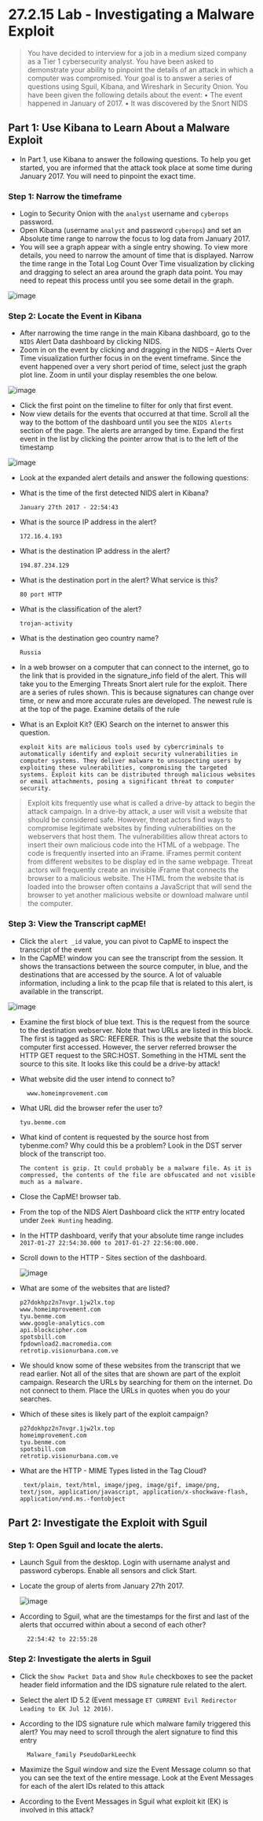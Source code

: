 # 27.2.15 Lab - Investigating a Malware Exploit

> You have decided to interview for a job in a medium sized company as a Tier 1 cybersecurity analyst. You 
have been asked to demonstrate your ability to pinpoint the details of an attack in which a computer was 
compromised. Your goal is to answer a series of questions using Sguil, Kibana, and Wireshark in Security 
Onion.
You have been given the following details about the event:
• The event happened in January of 2017.
• It was discovered by the Snort NIDS

## Part 1: Use Kibana to Learn About a Malware Exploit

* In Part 1, use Kibana to answer the following questions. To help you get started, you are informed that the attack took place at some time during January 2017. You will need to pinpoint the exact time.

### Step 1: Narrow the timeframe

* Login to Security Onion with the `analyst` username and `cyberops` password.
* Open Kibana (username `analyst` and password `cyberops`) and set an Absolute time range to narrow the focus to log data from January 2017.
* You will see a graph appear with a single entry showing. To view more details, you need to narrow the amount of time that is displayed. Narrow the time range in the Total Log Count Over Time visualization by clicking and dragging to select an area around the graph data point. You may need to repeat this process 
until you see some detail in the graph.

![image](https://github.com/tousif13/CISCO_CyberOps/assets/33444140/5ae7261c-87e2-4876-8b15-4f8e974a5ffc)

### Step 2: Locate the Event in Kibana

* After narrowing the time range in the main Kibana dashboard, go to the `NIDS` Alert Data dashboard by clicking NIDS.
* Zoom in on the event by clicking and dragging in the NIDS – Alerts Over Time visualization further focus in on the event timeframe. Since the event happened over a very short period of time, select just the graph plot line. Zoom in until your display resembles the one below.

![image](https://github.com/tousif13/CISCO_CyberOps/assets/33444140/d62db8ee-44ea-456e-8715-8656a2d98d12)

* Click the first point on the timeline to filter for only that first event.
* Now view details for the events that occurred at that time. Scroll all the way to the bottom of the dashboard until you see the `NIDS Alerts` section of the page. The alerts are arranged by time. Expand the first event in the list by clicking the pointer arrow that is to the left of the timestamp

![image](https://github.com/tousif13/CISCO_CyberOps/assets/33444140/c666e89d-db19-4e60-ab01-7db8768f2965)

* Look at the expanded alert details and answer the following questions:
* What is the time of the first detected NIDS alert in Kibana?

      January 27th 2017 - 22:54:43

* What is the source IP address in the alert?

      172.16.4.193

* What is the destination IP address in the alert?

      194.87.234.129
  
* What is the destination port in the alert? What service is this? 

      80 port HTTP

* What is the classification of the alert? 

      trojan-activity
  
* What is the destination geo country name?

      Russia

* In a web browser on a computer that can connect to the internet, go to the link that is provided in the signature_info field of the alert. This will take you to the Emerging Threats Snort alert rule for the exploit. There are a series of rules shown. This is because signatures can change over time, or new and more 
accurate rules are developed. The newest rule is at the top of the page. Examine details of the rule
* What is an Exploit Kit? (EK) Search on the internet to answer this question.

      exploit kits are malicious tools used by cybercriminals to automatically identify and exploit security vulnerabilities in computer systems. They deliver malware to unsuspecting users by exploiting these vulnerabilities, compromising the targeted systems. Exploit kits can be distributed through malicious websites or email attachments, posing a significant threat to computer security.

> Exploit kits frequently use what is called a drive-by attack to begin the attack campaign. In a drive-by 
attack, a user will visit a website that should be considered safe. However, threat actors find ways to 
compromise legitimate websites by finding vulnerabilities on the webservers that host them. The 
vulnerabilities allow threat actors to insert their own malicious code into the HTML of a webpage. The 
code is frequently inserted into an iFrame. iFrames permit content from different websites to be display ed 
in the same webpage. Threat actors will frequently create an invisible iFrame that connects the browser 
to a malicious website. The HTML from the website that is loaded into the browser often contains a 
JavaScript that will send the browser to yet another malicious website or download malware until the 
computer.

### Step 3: View the Transcript capME!

* Click the `alert _id` value, you can pivot to CapME to inspect the transcript of the event
* In the CapME! window you can see the transcript from the session. It shows the transactions between the source computer, in blue, and the destinations that are accessed by the source. A lot of valuable information, including a link to the pcap file that is related to this alert, is available in the transcript.

![image](https://github.com/tousif13/CISCO_CyberOps/assets/33444140/e30b37df-abde-4e46-8425-e544b473e568)

* Examine the first block of blue text. This is the request from the source to the destination webserver. Note that two URLs are listed in this block. The first is tagged as SRC: REFERER. This is the website that the source computer first accessed. However, the server referred browser the HTTP GET request to the 
SRC:HOST. Something in the HTML sent the source to this site. It looks like this could be a drive-by attack!
* What website did the user intend to connect to?

        www.homeimprovement.com
  
* What URL did the browser refer the user to?

      tyu.benme.com

* What kind of content is requested by the source host from tybenme.com? Why could this be a problem? Look in the DST server block of the transcript too.

      The content is gzip. It could probably be a malware file. As it is compressed, the contents of the file are obfuscated and not visible much as a malware.

* Close the CapME! browser tab.
* From the top of the NIDS Alert Dashboard click the `HTTP` entry located under `Zeek Hunting` heading.
* In the HTTP dashboard, verify that your absolute time range includes `2017-01-27 22:54:30.000 to 2017-01-27 22:56:00.000.`
* Scroll down to the HTTP - Sites section of the dashboard.

  ![image](https://github.com/tousif13/CISCO_CyberOps/assets/33444140/0bf45b30-6b44-4501-be9c-87cf19526fe8)

* What are some of the websites that are listed?

      p27dokhpz2n7nvgr.1jw2lx.top
      www.homeimprovement.com
      tyu.benme.com
      www.google-analytics.com
      api.blockcipher.com
      spotsbill.com
      fpdownload2.macromedia.com
      retrotip.visionurbana.com.ve

* We should know some of these websites from the transcript that we read earlier. Not all of the sites that are shown are part of the exploit campaign. Research the URLs by searching for them on the internet. Do not connect to them. Place the URLs in quotes when you do your searches.
* Which of these sites is likely part of the exploit campaign?

      p27dokhpz2n7nvgr.1jw2lx.top
      homeimprovement.com
      tyu.benme.com
      spotsbill.com
      retrotip.visionurbana.com.ve

* What are the HTTP - MIME Types listed in the Tag Cloud?

       text/plain, text/html, image/jpeg, image/gif, image/png, text/json, application/javascript, application/x-shockwave-flash, application/vnd.ms.-fontobject

## Part 2: Investigate the Exploit with Sguil

### Step 1: Open Sguil and locate the alerts.

* Launch Sguil from the desktop. Login with username analyst and password cyberops. Enable all sensors and click Start.
* Locate the group of alerts from January 27th 2017.

  ![image](https://github.com/tousif13/CISCO_CyberOps/assets/33444140/9475a4a0-4071-436e-8924-30dde9d02608)

* According to Sguil, what are the timestamps for the first and last of the alerts that occurred within about a second of each other?

        22:54:42 to 22:55:28

### Step 2: Investigate the alerts in Sguil

* Click the `Show Packet Data` and `Show Rule` checkboxes to see the packet header field information and the IDS signature rule related to the alert.
*  Select the alert ID 5.2 (Event message `ET CURRENT Evil Redirector Leading to EK Jul 12 2016)`.
* According to the IDS signature rule which malware family triggered this alert? You may need to scroll through the alert signature to find this entry

        Malware_family PseudoDarkLeechk

* Maximize the Sguil window and size the Event Message column so that you can see the text of the entire message. Look at the Event Messages for each of the alert IDs related to this attack
* According to the Event Messages in Sguil what exploit kit (EK) is involved in this attack?

        
